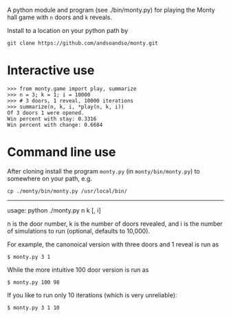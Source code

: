 A python module and program (see ./bin/monty.py) for playing the Monty hall game with `n` doors and `k` reveals.

Install to a location on your python path by

	git clone https://github.com/andsoandso/monty.git
	

# Interactive use

	>>> from monty.game import play, summarize
	>>> n = 3; k = 1; i = 10000
	>>> # 3 doors, 1 reveal, 10000 iterations
	>>> summarize(n, k, i, *play(n, k, i))
	Of 3 doors 1 were opened.
	Win percent with stay: 0.3316
	Win percent with change: 0.6684


# Command line use

After cloning install the program `monty.py` (in `monty/bin/monty.py`) to somewhere on your path, e.g.

	cp ./monty/bin/monty.py /usr/local/bin/

---
	
usage: python ./monty.py n k [, i]

n is the door number, k is the number of doors revealed, and i is 
the number of simulations to run (optional, defaults to 10,000).

For example, the canonoical version with three doors and 1 reveal 
is run as

	$ monty.py 3 1

While the more intuitive 100 door version is run as

	$ monty.py 100 98

If you like to run only 10 iterations (which is very unreliable):

	$ monty.py 3 1 10